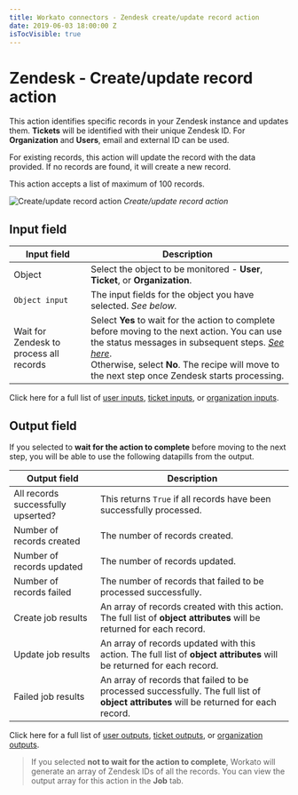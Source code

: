```yaml
---
title: Workato connectors - Zendesk create/update record action
date: 2019-06-03 18:00:00 Z
isTocVisible: true
---
```


# Zendesk - Create/update record action

This action identifies specific records in your Zendesk instance and updates them. **Tickets** will be identified with their unique Zendesk ID. For **Organization** and **Users**, email and external ID can be used.

For existing records, this action will update the record with the data provided. If no records are found, it will create a new record.

This action accepts a list of maximum of 100 records.

![Create/update record action](~@img/connectors/zendesk/upsert-record-action.png)
*Create/update record action*

## Input field

| Input field    | Description |
| -------------- | ----------- |
| Object         | Select the object to be monitored - **User**, **Ticket**, or **Organization**. |
| `Object input` | The input fields for the object you have selected. _See below._|
| Wait for Zendesk to process all records | Select **Yes** to wait for the action to complete before moving to the next action. You can use the status messages in subsequent steps. [_See here_](#output-field). <br>Otherwise, select **No**. The recipe will move to the next step once Zendesk starts processing. |

Click here for a full list of [user inputs](/connectors/zendesk/user-fields.md#user-input-fields), [ticket inputs](/connectors/zendesk/ticket-fields.md#ticket-input-fields), or [organization inputs](/connectors/zendesk/organization-fields.md#organization-input-fields).

## Output field

If you selected to **wait for the action to complete** before moving to the next step, you will be able to use the following datapills from the output.

| Output field              | Description |
| ------------------------- | ----------- |
| All records successfully upserted? | This returns `True` if all records have been successfully processed. |
| Number of records created | The number of records created. |
| Number of records updated | The number of records updated. |
| Number of records failed  | The number of records that failed to be processed successfully. |
| Create job results        | An array of records created with this action. The full list of **object attributes** will be returned for each record. |
| Update job results        | An array of records updated with this action. The full list of **object attributes** will be returned for each record. |
| Failed job results        | An array of records that failed to be processed successfully. The full list of **object attributes** will be returned for each record. |

Click here for a full list of [user outputs](/connectors/zendesk/user-fields.md#user-output-fields), [ticket outputs](/connectors/zendesk/ticket-fields.md#ticket-output-fields), or [organization outputs](/connectors/zendesk/organization-fields.md#organization-output-fields).

> If you selected **not to wait for the action to complete**, Workato will generate an array of Zendesk IDs of all the records. You can view the output array for this action in the **Job** tab.
